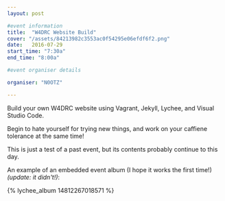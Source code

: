 ```yaml
---
layout: post

#event information
title:  "W4DRC Website Build"
cover: "/assets/84213982c3553ac0f54295e06efdf6f2.png"
date:   2016-07-29
start_time: "7:30a"
end_time: "8:00a"

#event organiser details

organiser: "N0OTZ"

---
```


Build your own W4DRC website using Vagrant, Jekyll, Lychee, and Visual Studio Code.

Begin to hate yourself for trying new things, and work on your caffiene tolerance at the same time!

This is just a test of a past event, but its contents probably continue to this day.

An example of an embedded event album (I hope it works the first time!) *(update: it didn't!)*:

{% lychee_album 14812267018571 %}